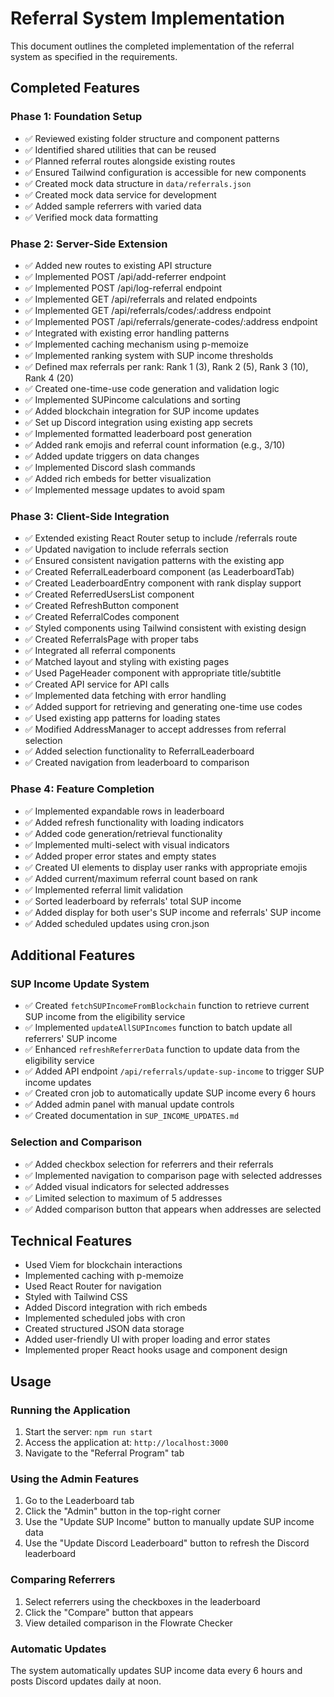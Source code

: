 # Referral System Implementation

This document outlines the completed implementation of the referral system as specified in the requirements.

## Completed Features

### Phase 1: Foundation Setup
- ✅ Reviewed existing folder structure and component patterns
- ✅ Identified shared utilities that can be reused
- ✅ Planned referral routes alongside existing routes
- ✅ Ensured Tailwind configuration is accessible for new components
- ✅ Created mock data structure in `data/referrals.json`
- ✅ Created mock data service for development
- ✅ Added sample referrers with varied data
- ✅ Verified mock data formatting

### Phase 2: Server-Side Extension
- ✅ Added new routes to existing API structure
- ✅ Implemented POST /api/add-referrer endpoint
- ✅ Implemented POST /api/log-referral endpoint
- ✅ Implemented GET /api/referrals and related endpoints
- ✅ Implemented GET /api/referrals/codes/:address endpoint
- ✅ Implemented POST /api/referrals/generate-codes/:address endpoint
- ✅ Integrated with existing error handling patterns
- ✅ Implemented caching mechanism using p-memoize
- ✅ Implemented ranking system with SUP income thresholds
- ✅ Defined max referrals per rank: Rank 1 (3), Rank 2 (5), Rank 3 (10), Rank 4 (20)
- ✅ Created one-time-use code generation and validation logic
- ✅ Implemented SUPincome calculations and sorting
- ✅ Added blockchain integration for SUP income updates
- ✅ Set up Discord integration using existing app secrets
- ✅ Implemented formatted leaderboard post generation
- ✅ Added rank emojis and referral count information (e.g., 3/10)
- ✅ Added update triggers on data changes
- ✅ Implemented Discord slash commands
- ✅ Added rich embeds for better visualization
- ✅ Implemented message updates to avoid spam

### Phase 3: Client-Side Integration
- ✅ Extended existing React Router setup to include /referrals route
- ✅ Updated navigation to include referrals section
- ✅ Ensured consistent navigation patterns with the existing app
- ✅ Created ReferralLeaderboard component (as LeaderboardTab)
- ✅ Created LeaderboardEntry component with rank display support
- ✅ Created ReferredUsersList component
- ✅ Created RefreshButton component
- ✅ Created ReferralCodes component
- ✅ Styled components using Tailwind consistent with existing design
- ✅ Created ReferralsPage with proper tabs
- ✅ Integrated all referral components
- ✅ Matched layout and styling with existing pages
- ✅ Used PageHeader component with appropriate title/subtitle
- ✅ Created API service for API calls
- ✅ Implemented data fetching with error handling
- ✅ Added support for retrieving and generating one-time use codes
- ✅ Used existing app patterns for loading states
- ✅ Modified AddressManager to accept addresses from referral selection
- ✅ Added selection functionality to ReferralLeaderboard
- ✅ Created navigation from leaderboard to comparison

### Phase 4: Feature Completion
- ✅ Implemented expandable rows in leaderboard
- ✅ Added refresh functionality with loading indicators
- ✅ Added code generation/retrieval functionality
- ✅ Implemented multi-select with visual indicators
- ✅ Added proper error states and empty states
- ✅ Created UI elements to display user ranks with appropriate emojis
- ✅ Added current/maximum referral count based on rank
- ✅ Implemented referral limit validation
- ✅ Sorted leaderboard by referrals' total SUP income
- ✅ Added display for both user's SUP income and referrals' SUP income
- ✅ Added scheduled updates using cron.json

## Additional Features

### SUP Income Update System
- ✅ Created `fetchSUPIncomeFromBlockchain` function to retrieve current SUP income from the eligibility service
- ✅ Implemented `updateAllSUPIncomes` function to batch update all referrers' SUP income
- ✅ Enhanced `refreshReferrerData` function to update data from the eligibility service
- ✅ Added API endpoint `/api/referrals/update-sup-income` to trigger SUP income updates
- ✅ Created cron job to automatically update SUP income every 6 hours
- ✅ Added admin panel with manual update controls
- ✅ Created documentation in `SUP_INCOME_UPDATES.md`

### Selection and Comparison
- ✅ Added checkbox selection for referrers and their referrals
- ✅ Implemented navigation to comparison page with selected addresses
- ✅ Added visual indicators for selected addresses
- ✅ Limited selection to maximum of 5 addresses
- ✅ Added comparison button that appears when addresses are selected

## Technical Features

- Used Viem for blockchain interactions
- Implemented caching with p-memoize
- Used React Router for navigation
- Styled with Tailwind CSS
- Added Discord integration with rich embeds
- Implemented scheduled jobs with cron
- Created structured JSON data storage
- Added user-friendly UI with proper loading and error states
- Implemented proper React hooks usage and component design

## Usage

### Running the Application
1. Start the server: `npm run start`
2. Access the application at: `http://localhost:3000`
3. Navigate to the "Referral Program" tab

### Using the Admin Features
1. Go to the Leaderboard tab
2. Click the "Admin" button in the top-right corner
3. Use the "Update SUP Income" button to manually update SUP income data
4. Use the "Update Discord Leaderboard" button to refresh the Discord leaderboard

### Comparing Referrers
1. Select referrers using the checkboxes in the leaderboard
2. Click the "Compare" button that appears
3. View detailed comparison in the Flowrate Checker

### Automatic Updates
The system automatically updates SUP income data every 6 hours and posts Discord updates daily at noon. 